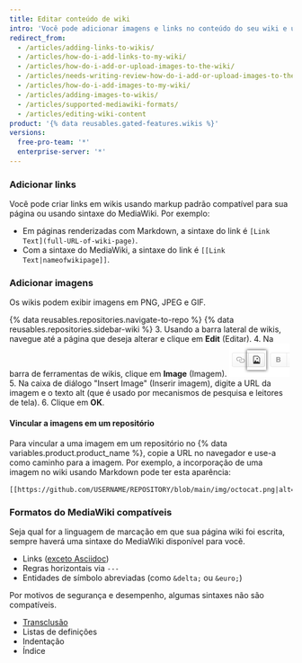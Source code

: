 ```yaml
---
title: Editar conteúdo de wiki
intro: 'Você pode adicionar imagens e links no conteúdo do seu wiki e usar alguns formatos do MediaWiki compatíveis.'
redirect_from:
  - /articles/adding-links-to-wikis/
  - /articles/how-do-i-add-links-to-my-wiki/
  - /articles/how-do-i-add-or-upload-images-to-the-wiki/
  - /articles/needs-writing-review-how-do-i-add-or-upload-images-to-the-wiki/
  - /articles/how-do-i-add-images-to-my-wiki/
  - /articles/adding-images-to-wikis/
  - /articles/supported-mediawiki-formats/
  - /articles/editing-wiki-content
product: '{% data reusables.gated-features.wikis %}'
versions:
  free-pro-team: '*'
  enterprise-server: '*'
---
```


### Adicionar links

Você pode criar links em wikis usando markup padrão compatível para sua página ou usando sintaxe do MediaWiki. Por exemplo:

- Em páginas renderizadas com Markdown, a sintaxe do link é `[Link Text](full-URL-of-wiki-page)`.
- Com a sintaxe do MediaWiki, a sintaxe do link é `[[Link Text|nameofwikipage]]`.

### Adicionar imagens

Os wikis podem exibir imagens em PNG, JPEG e GIF.

{% data reusables.repositories.navigate-to-repo %}
{% data reusables.repositories.sidebar-wiki %}
3. Usando a barra lateral de wikis, navegue até a página que deseja alterar e clique em **Edit** (Editar).
4. Na barra de ferramentas de wikis, clique em **Image** (Imagem). ![Imagem do botão Wiki Add (Adição de wiki)](/assets/images/help/wiki/wiki_add_image.png)
5. Na caixa de diálogo "Insert Image" (Inserir imagem), digite a URL da imagem e o texto alt (que é usado por mecanismos de pesquisa e leitores de tela).
6. Clique em **OK**.

#### Vincular a imagens em um repositório

Para vincular a uma imagem em um repositório no {% data variables.product.product_name %}, copie a URL no navegador e use-a como caminho para a imagem. Por exemplo, a incorporação de uma imagem no wiki usando Markdown pode ter esta aparência:

    [[https://github.com/USERNAME/REPOSITORY/blob/main/img/octocat.png|alt=octocat]]

### Formatos do MediaWiki compatíveis

Seja qual for a linguagem de marcação em que sua página wiki foi escrita, sempre haverá uma sintaxe do MediaWiki disponível para você.
- Links ([exceto Asciidoc](https://github.com/gollum/gollum/commit/d1cf698b456cd6a35a54c6a8e7b41d3068acec3b))
- Regras horizontais via `---`
- Entidades de símbolo abreviadas (como `&delta;` ou `&euro;`)

Por motivos de segurança e desempenho, algumas sintaxes não são compatíveis.
- [Transclusão](https://www.mediawiki.org/wiki/Transclusion)
- Listas de definições
- Indentação
- Índice
